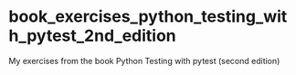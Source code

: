 # book_exercises_python_testing_with_pytest_2nd_edition
My exercises from the book Python Testing with pytest (second edition)
